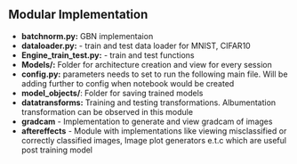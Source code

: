 ## Modular Implementation

- **batchnorm.py:** GBN implementaion
- **dataloader.py:** - train and test data loader for MNIST, CIFAR10
- **Engine_train_test.py:** - train and test functions 
- **Models/:** Folder for architecture creation and view for every session
- **config.py:** parameters needs to set to run the following main file. Will be adding further to config when notebook would be created
- **model_objects/**: Folder for saving trained models
- **datatransforms:** Training and testing transformations. Albumentation transformation can be observed in this module
- **gradcam** - Implementation to generate and view gradcam of images
- **aftereffects** - Module with implementations like viewing misclassified or correctly classified images, Image plot generators e.t.c which are useful post training model
